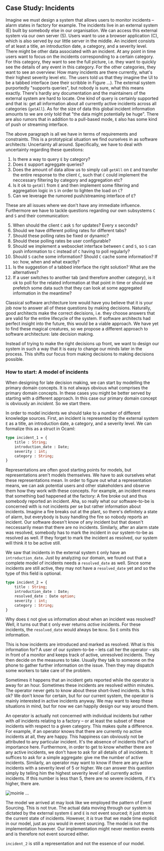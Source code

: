 ## Case Study: Incidents

Imagine we must design a system that allows users to monitor incidents
– alarm states in factory for example. The incidents live in an
external system (E) built by somebody else in our organisation. We can
access this external system via our own server (S). Users want to use
a browser application (C), which is also served by our little server
in the middle. An incident consists of at least a title, an
introduction date, a category, and a severity level. There might be
other data associated with an incident. At any point in time users
want to focus on the incidents corresponding to a certain
category. For this category, they want to see the full picture,
i.e. they want to quickly see the details of any event in this
category. For the other categories, they want to see an overview: How
many incidents are there currently, what's their highest severity
level etc. The users told us that they imagine the UI to be a tabbed
interface (see their scribble in Figure ...). The external system
purportedly "supports queries", but nobody is sure, what this means
exactly. There's hardly any documentation and the maintainers of the
external system are hard to locate. One kind of query is certainly
supported and that is: get all information about all currently active
incidents across all categories (`getAll`). As for the size of data
this global incident information amounts to we are only told that "the
data might potentially be huge". There are also rumors that in
addition to a pull-based mode, `E` also has some kind of push or
streaming interface.

The above paragraph is all we have in terms of requirements and
constraints. This is a prototypical situation we find ourselves in as
software architects: Uncertainty all around. Specifically, we have to
deal with uncertainty regarding these questions:

1. Is there a way to query `E` by category?
2. Does `E` support agreggate queries?
3. Does the amount of data allow us to simply call `getAll` on `E` and
   transfer the entire response to the client `C`, such that `C` could
   implement the neccessary filtering by category and aggregation etc?
3. Is it ok to `getAll` from `E` and then implement some filtering and
   aggregation logic in `S` in order to lighten the load on `C`?
4. Can we leverage the rumored push/streaming interface of `E`?

These are all issues where we don't have any immediate influence.
Furthermore we have to tackle questions regarding our own subsystems
`C` and `S` and their communication:

5. When should the client `C` ask `S` for updates? Every x seconds?
6. Should we have different polling rates for different tabs?
7. Should these polling rates be fixed or dynamic?
8. Should these polling rates be user configurable?
7. Should we implement a websocket interface between `C` and `S`, so
   `S` can push information to `C` instead of `C` having to poll
   regularly?
8. Should `S` cache some information? Should `C` cache some
   information? If so: how, when and what exactly?
9. Is the suggestion of a tabbed interface the right solution? What
   are the alternatives?
10. If a user switches to another tab (and therefore another
    category), is it ok to poll for the related information at that
    point in time or should we prefetch some data such that
    they can look at some aggregated information in the meantime?

Classical software architecture lore would have you believe that it is
your job now to answer all of these questions by making
decisions. Naturally, good architects make the correct decisions,
i.e. they choose answers that are valid for the entire lifecycle of
the system. If software architects had perfect insight into the
future, this would be a viable approach. We have yet to find these
magical creatures, so we propose a different approach to software
architecture: late decision making.

Instead of trying to make the right decisions up front, we want to
design our system in such a way that it is easy to change our minds
later in the process. This shifts our focus from making decisions to
making decisions possible.

### How to start: A model of incidents

When designing for late decision making, we can start by modelling the
primary domain concepts. It is not always obvious what comprises the
primary domain concepts. In these cases you might be better served by
starting with a different approach. In this case our primary domain
concept is obviously an _incident._ So we start there.

In order to model incidents we should take to a number of different
knowledge sources. First, an incident is represented by the external
system `E` as a title, an introduction date, a category, and a
severity level. We can formalize this as a struct in Ocaml:

```ocaml
type incident_1 = {
    title : String;
    introduction_date : Date;
    severity : int;
    category : String;
}
```

Representations are often good starting points for models, but
representations aren't models themselves. We have to ask ourselves
what these representations mean. In order to figure out what a
representation means, we can ask potential users and other
stakeholders and observe them how they work with these concepts. For
example, an incident means that something bad happened at the factory:
A fire broke out and thus somebody reported an incident. Aha, so
really what our software-to-be is concerned with is not incidents per
se but rather information about incidents. Imagine a fire breaks out
at the plant, so there's definitely a state of alarm, but everybody is
busy handling the fire so nobody reports an incident. Our software
doesn't know of any incident but that doesn't neccessarily mean that
there are no incidents. Similarly, after an alarm state was resolved,
somebody has to mark the incident in our system-to-be as resolved as
well. If they forget to mark the incident as resolved, our system will
think it to be active still.

We saw that incidents in the external system `E` only have an
`introduction_date`. Just by analyzing our domain, we found out that a
complete model of incidents needs a `resolved_date` as well. Since
some incidents are still active, they may not have a `resolved_date`
yet and so the type of this field is optional.

```ocaml
type incident_2 = {
    title : String;
    introduction_date : Date;
    resolved_date : Date option;
    severity : int;
    category : String;
}
```

Why does `E` not give us information about when an incident was
resolved? Well, it turns out that `E` only ever returns _active_
incidents. For these incidents, the `resolved_date` would always be
`None`. So `E` omits this information.

This is how incidents are introduced and marked as resolved. What is
this information for? A user of our system-to-be – lets call her the
operator – sits in front of a monitor and keeps track of active,
unresolved incidents. They then decide on the measures to
take. Usually they talk to someone on the phone to gather further
information on the issue. Then they may dispatch some workers to take
care of the problem.

Sometimes it happens that an incident gets reported while the operator
is away for an hour. Sometimes these incidents are resolved within
minutes. The operator never gets to know about these short-lived
incidents. Is this ok? We don't know for certain, but for our current
system, the operator is mainly interested in active incidents
anyway. We may want to keep these situations in mind, but for now we
can happily design our way around them.

An operator is actually not concerned with individual incidents but
rather with _all_ incidents relating to a factory – or at least the
subset of these incidents with respect to a given category. This makes
quite a difference. For example, if an operator knows that there are
currently no active incidents at all, they are happy. This happiness
can obviously not be attributed to any particular incident. It's the
absence of incidents that's of importance here. Furthermore, in order
to get to know whether there are any active incidents, we don't have
to ask for all details of all incidents. It suffices to ask for a
simple aggregate: give me the number of active incidents. Similarly,
an operator may want to know if there are any active incidents with a
severity level of 5 or higher. We can answer this question simply by
telling him the highest severity level of all currently active
incidents. If this number is less than 5, there are no severe
incidents, if it's higher, there are.

![moinle](/logo.jpeg)
...

The model we arrived at may look like we employed the pattern of Event
Sourcing. This is not true. The actual data moving through our system
is dictated by the external system `E` and `E` is not event sourced;
it just stores the current state of incidents. However, it _is_ true
that we made time explicit in our model, just as you would in event
sourcing. The model is not the implementation however. Our
implementation might never mention events and is therefore not event
sourced either.

`incident_2` is still a representation and not the essence of our model.
